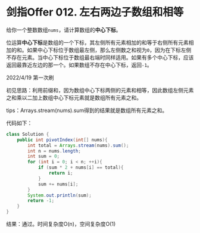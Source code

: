# 剑指Offer 012. 左右两边子数组和相等

给你一个整数数组`nums`，请计算数组的**中心下标**。

位运算**中心下标**是数组的一个下标，其左侧所有元素相加的和等于右侧所有元素相加的和。如果中心下标位于数组最左侧，那么左侧数之和视为`0`，因为在下标左侧不存在元素。当中心下标位于数组最右端时同样适用。如果有多个中心下标，应该返回最靠近左边的那一个。如果数组不存在中心下标，返回`-1`。

2022/4/19 第一次刷

初见思路：利用前缀和，因为数组中心下标两侧的元素和相等，因此数组左侧元素之和乘以二加上数组中心下标元素就是数组所有元素之和。

tips：Arrays.stream(nums).sum得到的结果就是数组所有元素之和。

代码如下：

```java
class Solution {
    public int pivotIndex(int[] nums){
        int total = Arrays.stream(nums).sum();
        int n = nums.length;
        int sum = 0;
        for (int i = 0; i < n; ++i){
            if (sum * 2 + nums[i] == total){
                return i;
            }
            sum += nums[i];
        }
        System.out.println(sum);
        return -1;
    }
}
```

结果：通过。时间复杂度O(n)，空间复杂度O(1)


